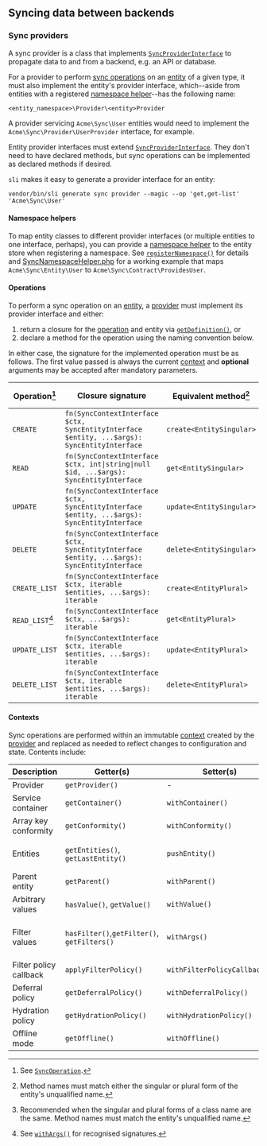 ## Syncing data between backends

### Sync providers

A sync provider is a class that implements [`SyncProviderInterface`][provider]
to propagate data to and from a backend, e.g. an API or database.

For a provider to perform [sync operations][operation] on an [entity][] of a
given type, it must also implement the entity's provider interface, which--aside
from entities with a registered [namespace helper][]--has the following name:

```
<entity_namespace>\Provider\<entity>Provider
```

A provider servicing `Acme\Sync\User` entities would need to implement the
`Acme\Sync\Provider\UserProvider` interface, for example.

Entity provider interfaces must extend [`SyncProviderInterface`][provider]. They
don't need to have declared methods, but sync operations can be implemented as
declared methods if desired.

`sli` makes it easy to generate a provider interface for an entity:

```shell
vendor/bin/sli generate sync provider --magic --op 'get,get-list' 'Acme\Sync\User'
```

#### Namespace helpers

To map entity classes to different provider interfaces (or multiple entities to
one interface, perhaps), you can provide a [namespace helper][] to the entity
store when registering a namespace. See
[`registerNamespace()`][registerNamespace] for details and
[SyncNamespaceHelper.php][] for a working example that maps
`Acme\Sync\Entity\User` to `Acme\Sync\Contract\ProvidesUser`.

#### Operations

To perform a sync operation on an [entity][], a [provider][] must implement its
provider interface and either:

1. return a closure for the [operation][] and entity via
   [`getDefinition()`][getDefinition], or
2. declare a method for the operation using the naming convention below.

In either case, the signature for the implemented operation must be as follows.
The first value passed is always the current [context][] and **optional**
arguments may be accepted after mandatory parameters.

| Operation[^op]  | Closure signature                                                                           | Equivalent method[^1]    | Alternative method[^2] |
| --------------- | ------------------------------------------------------------------------------------------- | ------------------------ | ---------------------- |
| `CREATE`        | `fn(SyncContextInterface $ctx, SyncEntityInterface $entity, ...$args): SyncEntityInterface` | `create<EntitySingular>` | `create_<Entity>`      |
| `READ`          | `fn(SyncContextInterface $ctx, int\|string\|null $id, ...$args): SyncEntityInterface`       | `get<EntitySingular>`    | `get_<Entity>`         |
| `UPDATE`        | `fn(SyncContextInterface $ctx, SyncEntityInterface $entity, ...$args): SyncEntityInterface` | `update<EntitySingular>` | `update_<Entity>`      |
| `DELETE`        | `fn(SyncContextInterface $ctx, SyncEntityInterface $entity, ...$args): SyncEntityInterface` | `delete<EntitySingular>` | `delete_<Entity>`      |
| `CREATE_LIST`   | `fn(SyncContextInterface $ctx, iterable $entities, ...$args): iterable`                     | `create<EntityPlural>`   | `createList_<Entity>`  |
| `READ_LIST`[^3] | `fn(SyncContextInterface $ctx, ...$args): iterable`                                         | `get<EntityPlural>`      | `getList_<Entity>`     |
| `UPDATE_LIST`   | `fn(SyncContextInterface $ctx, iterable $entities, ...$args): iterable`                     | `update<EntityPlural>`   | `updateList_<Entity>`  |
| `DELETE_LIST`   | `fn(SyncContextInterface $ctx, iterable $entities, ...$args): iterable`                     | `delete<EntityPlural>`   | `deleteList_<Entity>`  |

[^op]: See [`SyncOperation`][operation].
[^1]:
    Method names must match either the singular or plural form of the entity's
    unqualified name.

[^2]:
    Recommended when the singular and plural forms of a class name are the same.
    Method names must match the entity's unqualified name.

[^3]: See [`withArgs()`][withArgs] for recognised signatures.

#### Contexts

Sync operations are performed within an immutable [context][] created by the
[provider][] and replaced as needed to reflect changes to configuration and
state. Contents include:

| Description            | Getter(s)                                   | Setter(s)                    | Notes                                                      |
| ---------------------- | ------------------------------------------- | ---------------------------- | ---------------------------------------------------------- |
| Provider               | `getProvider()`                             | -                            |                                                            |
| Service container      | `getContainer()`                            | `withContainer()`            |                                                            |
| Array key conformity   | `getConformity()`                           | `withConformity()`           |                                                            |
| Entities               | `getEntities()`, `getLastEntity()`          | `pushEntity()`               | Tracks nested entity scope. See `recursionDetected()`.     |
| Parent entity          | `getParent()`                               | `withParent()`               | [`Treeable`][treeable] entities only.                      |
| Arbitrary values       | `hasValue()`, `getValue()`                  | `withValue()`                |                                                            |
| Filter values          | `hasFilter()`,`getFilter()`, `getFilters()` | `withArgs()`                 | Derived from non-mandatory arguments. See `claimFilter()`. |
| Filter policy callback | `applyFilterPolicy()`                       | `withFilterPolicyCallback()` |                                                            |
| Deferral policy        | `getDeferralPolicy()`                       | `withDeferralPolicy()`       | Applies to nested entity retrieval.                        |
| Hydration policy       | `getHydrationPolicy()`                      | `withHydrationPolicy()`      | Applies to entity relationship retrieval.                  |
| Offline mode           | `getOffline()`                              | `withOffline()`              |                                                            |

[context]:
  https://salient-labs.github.io/toolkit/Salient.Contract.Sync.SyncContextInterface.html
[entity]:
  https://salient-labs.github.io/toolkit/Salient.Contract.Sync.SyncEntityInterface.html
[getDefinition]:
  https://salient-labs.github.io/toolkit/Salient.Contract.Sync.SyncProviderInterface.html#_getDefinition
[namespace helper]:
  https://salient-labs.github.io/toolkit/Salient.Contract.Sync.SyncNamespaceHelperInterface.html
[operation]:
  https://salient-labs.github.io/toolkit/Salient.Contract.Sync.SyncOperation.html
[provider]:
  https://salient-labs.github.io/toolkit/Salient.Contract.Sync.SyncProviderInterface.html
[registerNamespace]:
  https://salient-labs.github.io/toolkit/Salient.Contract.Sync.SyncStoreInterface.html#_registerNamespace
[SyncNamespaceHelper.php]:
  ../tests/fixtures/Toolkit/Sync/SyncNamespaceHelper.php
[treeable]:
  https://salient-labs.github.io/toolkit/Salient.Contract.Core.Treeable.html
[withArgs]:
  https://salient-labs.github.io/toolkit/Salient.Contract.Sync.SyncContextInterface.html#_withArgs
